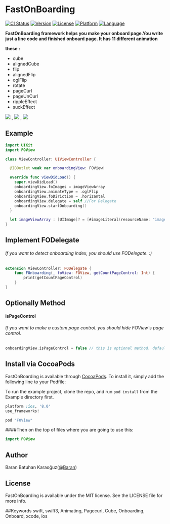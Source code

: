 # FastOnBoarding

[![CI Status](https://img.shields.io/badge/build-online-green.svg?longCache=true&style=flat)](https://travis-ci.org/baran.karaoguz@ogr.sakarya.edu.tr/FastOnBoarding)
[![Version](https://img.shields.io/badge/pod-v0.2.0-orange.svg?longCache=true&style=flat)](http://cocoapods.org/pods/FastOnBoarding)
[![License](https://img.shields.io/cocoapods/l/FastOnBoarding.svg?style=flat)](http://cocoapods.org/pods/FastOnBoarding)
[![Platform](https://img.shields.io/badge/platform-ios-blue.svg?longCache=true&style=flat)](http://cocoapods.org/pods/FastOnBoarding)
[![Language](https://img.shields.io/badge/language-swift-green.svg?longCache=true&style=flat)](http://cocoapods.org/pods/FastOnBoarding)




**FastOnBoarding framework helps you make your onboard page.You write just a line code  and finished onboard page. It has 11 different animation**

**these :**
- cube
- alignedCube
- flip
- alignedFlip
- oglFlip
- rotate
- pageCurl
- pageUnCurl
- rippleEffect
- suckEffect



![](https://media.giphy.com/media/l4FGysXyvvZsR9f68/giphy.gif) ,    ![](https://media.giphy.com/media/3oKIP8pPkC8BG88qKQ/giphy.gif) ,    ![](https://media.giphy.com/media/l4FGwALpCwhtiscZG/giphy.gif)







## Example

```swift
import UIKit
import FOView

class ViewController: UIViewController {

  @IBOutlet weak var onboardingView: FOView!

  override func viewDidLoad() {
    super.viewDidLoad()
    onboardingView.foImages = imageViewArray
    onboardingView.animateType = .oglFlip
    onboardingView.foDiriction = .horizantal
    onboardingView.delegate = self //For Delegate
    onboardingView.startOnboarding()
  }

  let imageViewArray : [UIImage]? = [#imageLiteral(resourceName: "image1"),#imageLiteral(resourceName: "image2"),#imageLiteral(resourceName: "image3")]
}


```

## Implement FODelegate
###### If you want to detect onboarding index, you should use FODelegate. :)

```swift
extension ViewController: FODelegate {
    func FOnboarding(_ foView: FOView, getCountPageControl: Int) {
        print(getCountPageControl)
    }
}
```

## Optionally Method
#### isPageControl
###### If you want to make a custom page control. you should hide FOView's page control.
```swift
onboardingView.isPageControl = false // this is optional method. default = true
```

## Install via CocoaPods

FastOnBoarding is available through [CocoaPods](http://cocoapods.org). To install
it, simply add the following line to your Podfile:

To run the example project, clone the repo, and run `pod install` from the Example directory first.

```ruby
platform :ios, '8.0'
use_frameworks!

pod "FOView"
```

####Then on the top of files where you are going to use this:
```swift
import FOView
```


## Author

Baran Batuhan Karaoğuz([@Baran](https://github.com/barankaraoguzzz))

## License

FastOnBoarding is available under the MIT license. See the LICENSE file for more info.

##Keywords swift, swift3, Animating, Pagecurl, Cube, Onboarding, Onboard, xcode, ios

